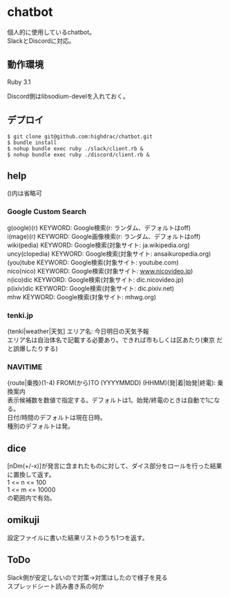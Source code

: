 # chatbot

個人的に使用しているchatbot。  
SlackとDiscordに対応。  

## 動作環境

Ruby 3.1
  
Discord側はlibsodium-develを入れておく。  


## デプロイ

```
$ git clone git@github.com:highdrac/chatbot.git
$ bundle install
$ nohup bundle exec ruby ./slack/client.rb &
$ nohup bundle exec ruby ./discord/client.rb &
```

## help

()内は省略可  

### Google Custom Search

g(oogle)(r) KEYWORD: Google検索(r: ランダム、デフォルトはoff)  
i(mage)(r) KEYWORD: Google画像検索(r: ランダム、デフォルトはoff)  
wiki(pedia) KEYWORD: Google検索(対象サイト: ja.wikipedia.org)  
uncy(clopedia) KEYWORD: Google検索(対象サイト: ansaikuropedia.org)  
(you)tube KEYWORD: Google検索(対象サイト: youtube.com)  
nico(nico) KEYWORD: Google検索(対象サイト: www.nicovideo.jp)  
n(ico)dic KEYWORD: Google検索(対象サイト: dic.nicovideo.jp)  
p(ixiv)dic KEYWORD: Google検索(対象サイト: dic.pixiv.net)  
mhw KEYWORD: Google検索(対象サイト: mhwg.org)  

### tenki.jp

{tenki|weather|天気] エリア名: 今日明日の天気予報  
エリア名は自治体名で記載する必要あり。できれば市もしくは区あたり(東京 だと誤爆したりする)

### NAVITIME

{route|乗換}(1-4) FROM(から)TO (YYYYMMDD) (HHMM)(発|着|始発|終電): 乗換案内  
表示候補数を数値で指定する。デフォルトは1。始発/終電のときは自動で1になる。  
日付/時間のデフォルトは現在日時。  
種別のデフォルトは発。  

## dice

[nDm(+/-x)]が発言に含まれたものに対して、ダイス部分をロールを行った結果に置換して返す。  
1 <= n <= 100  
1 <= m <= 10000  
の範囲内で有効。  

## omikuji

設定ファイルに書いた結果リストのうち1つを返す。  

## ToDo

Slack側が安定しないので対策→対策はしたので様子を見る  
スプレッドシート読み書き系の何か  
